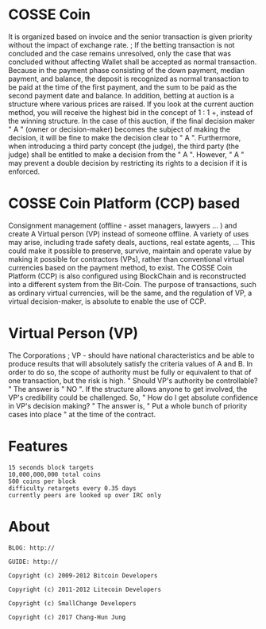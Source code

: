 # COSSE Coin

It is organized based on invoice and the senior transaction is given priority without the impact of exchange rate. ; If the betting transaction is not concluded and the case remains unresolved, only the case that was concluded without affecting Wallet shall be accepted as normal transaction. Because in the payment phase consisting of the down payment, median payment, and balance, the deposit is recognized as normal transaction to be paid at the time of the first payment, and the sum to be paid as the second payment date and balance. In addition, betting at auction is a structure where various prices are raised. If you look at the current auction method, you will receive the highest bid in the concept of 1 : 1 +, instead of the winning structure. In the case of this auction, if the final decision maker " A " (owner or decision-maker) becomes the subject of making the decision, it will be fine to make the decision clear to " A ". Furthermore, when introducing a third party concept (the judge), the third party (the judge) shall be entitled to make a decision from the " A ". However, " A " may prevent a double decision by restricting its rights to a decision if it is enforced.


# COSSE Coin Platform (CCP) based

Consignment management (offline - asset managers, lawyers ... ) and create A Virtual person (VP) instead of someone offline. A variety of uses may arise, including trade safety deals, auctions, real estate agents, ... This could make it possible to preserve, survive, maintain and operate value by making it possible for contractors (VPs), rather than conventional virtual currencies based on the payment method, to exist. The COSSE Coin Platform (CCP) is also configured using BlockChain and is reconstructed into a different system from the Bit-Coin. The purpose of transactions, such as ordinary virtual currencies, will be the same, and the regulation of VP, a virtual decision-maker, is absolute to enable the use of CCP.


# Virtual Person (VP)

The Corporations ; VP - should have national characteristics and be able to produce results that will absolutely satisfy the criteria values of A and B. In order to do so, the scope of authority must be fully or equivalent to that of one transaction, but the risk is high. " Should VP's authority be controllable? " The answer is " NO ". If the structure allows anyone to get involved, the VP's credibility could be challenged. So, " How do I get absolute confidence in VP's decision making? " The answer is, " Put a whole bunch of priority cases into place " at the time of the contract.

# Features

    15 seconds block targets
    10,000,000,000 total coins
    500 coins per block
    difficulty retargets every 0.35 days
    currently peers are looked up over IRC only

# About

    BLOG: http://

    GUIDE: http://

    Copyright (c) 2009-2012 Bitcoin Developers

    Copyright (c) 2011-2012 Litecoin Developers

    Copyright (c) SmallChange Developers

    Copyright (c) 2017 Chang-Hun Jung
